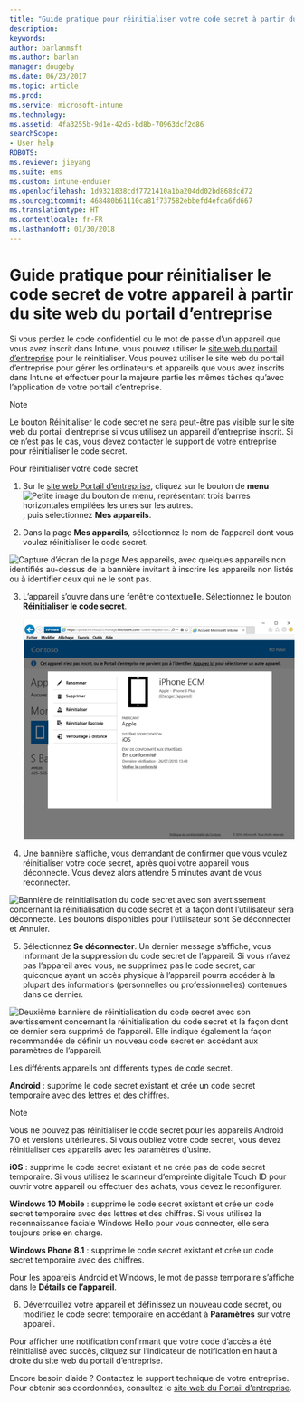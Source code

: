 ```yaml
---
title: "Guide pratique pour réinitialiser votre code secret à partir du site web du Portail d’entreprise | Microsoft Docs"
description: 
keywords: 
author: barlanmsft
ms.author: barlan
manager: dougeby
ms.date: 06/23/2017
ms.topic: article
ms.prod: 
ms.service: microsoft-intune
ms.technology: 
ms.assetid: 4fa3255b-9d1e-42d5-bd8b-70963dcf2d86
searchScope:
- User help
ROBOTS: 
ms.reviewer: jieyang
ms.suite: ems
ms.custom: intune-enduser
ms.openlocfilehash: 1d9321838cdf7721410a1ba204dd02bd868dcd72
ms.sourcegitcommit: 468480b61110ca81f737582ebbefd4efda6fd667
ms.translationtype: HT
ms.contentlocale: fr-FR
ms.lasthandoff: 01/30/2018
---
```

# <a name="how-to-reset-your-device-passcode-from-the-company-portal-website"></a>Guide pratique pour réinitialiser le code secret de votre appareil à partir du site web du portail d’entreprise

Si vous perdez le code confidentiel ou le mot de passe d’un appareil que vous avez inscrit dans Intune, vous pouvez utiliser le [site web du portail d’entreprise](https://portal.manage.microsoft.com#HelpDeskDialog) pour le réinitialiser. Vous pouvez utiliser le site web du portail d’entreprise pour gérer les ordinateurs et appareils que vous avez inscrits dans Intune et effectuer pour la majeure partie les mêmes tâches qu’avec l’application de votre portail d’entreprise.

> [!NOTE]
> Le bouton Réinitialiser le code secret ne sera peut-être pas visible sur le site web du portail d’entreprise si vous utilisez un appareil d’entreprise inscrit. Si ce n’est pas le cas, vous devez contacter le support de votre entreprise pour réinitialiser le code secret.

Pour réinitialiser votre code secret

1.  Sur le [site web Portail d’entreprise](https://portal.manage.microsoft.com#HelpDeskDialog), cliquez sur le bouton de __menu__ ![Petite image du bouton de menu, représentant trois barres horizontales empilées les unes sur les autres.](/intune/media/CP_hamburger_menu.png), puis sélectionnez __Mes appareils__.

2. Dans la page __Mes appareils__, sélectionnez le nom de l’appareil dont vous voulez réinitialiser le code secret.

  ![Capture d’écran de la page Mes appareils, avec quelques appareils non identifiés au-dessus de la bannière invitant à inscrire les appareils non listés ou à identifier ceux qui ne le sont pas.](./media/macOS_enroll_002_tap_here_banner.png)

3.  L’appareil s’ouvre dans une fenêtre contextuelle. Sélectionnez le bouton **Réinitialiser le code secret**.

    ![Toutes les options disponibles pour un appareil sélectionné sur le site web Portail d’entreprise, notamment Renommer, Supprimer, Réinitialiser l’appareil, Réinitialiser le code secret et Verrouillage à distance. ](./media/iwp-screen-with-all-options.png)

4.  Une bannière s’affiche, vous demandant de confirmer que vous voulez réinitialiser votre code secret, après quoi votre appareil vous déconnecte. Vous devez alors attendre 5 minutes avant de vous reconnecter.

  ![Bannière de réinitialisation du code secret avec son avertissement concernant la réinitialisation du code secret et la façon dont l’utilisateur sera déconnecté. Les boutons disponibles pour l’utilisateur sont Se déconnecter et Annuler.](./media/iwp-reset-passcode-popup.png)

5.  Sélectionnez **Se déconnecter**. Un dernier message s’affiche, vous informant de la suppression du code secret de l’appareil. Si vous n’avez pas l’appareil avec vous, ne supprimez pas le code secret, car quiconque ayant un accès physique à l’appareil pourra accéder à la plupart des informations (personnelles ou professionnelles) contenues dans ce dernier. 

  ![Deuxième bannière de réinitialisation du code secret avec son avertissement concernant la réinitialisation du code secret et la façon dont ce dernier sera supprimé de l’appareil. Elle indique également la façon recommandée de définir un nouveau code secret en accédant aux paramètres de l’appareil.](./media/iwp-reset-passcode-2nd-popup.png)

  Les différents appareils ont différents types de code secret.

  **Android** : supprime le code secret existant et crée un code secret temporaire avec des lettres et des chiffres. 
  
  > [!NOTE]
  > Vous ne pouvez pas réinitialiser le code secret pour les appareils Android 7.0 et versions ultérieures. Si vous oubliez votre code secret, vous devez réinitialiser ces appareils avec les paramètres d’usine.

  **iOS** : supprime le code secret existant et ne crée pas de code secret temporaire. Si vous utilisez le scanneur d’empreinte digitale Touch ID pour ouvrir votre appareil ou effectuer des achats, vous devez le reconfigurer.

  **Windows 10 Mobile** : supprime le code secret existant et crée un code secret temporaire avec des lettres et des chiffres. Si vous utilisez la reconnaissance faciale Windows Hello pour vous connecter, elle sera toujours prise en charge.
    
  **Windows Phone 8.1** : supprime le code secret existant et crée un code secret temporaire avec des chiffres.

  Pour les appareils Android et Windows, le mot de passe temporaire s’affiche dans le **Détails de l’appareil**. 

6.  Déverrouillez votre appareil et définissez un nouveau code secret, ou modifiez le code secret temporaire en accédant à **Paramètres** sur votre appareil.

Pour afficher une notification confirmant que votre code d’accès a été réinitialisé avec succès, cliquez sur l’indicateur de notification en haut à droite du site web du portail d’entreprise.

Encore besoin d’aide ? Contactez le support technique de votre entreprise. Pour obtenir ses coordonnées, consultez le [site web du Portail d’entreprise](https://portal.manage.microsoft.com#HelpDeskDialog).
